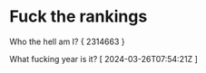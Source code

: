 # Fuck the rankings

Who the hell am I?
{ 2314663 }

What fucking year is it?
[ 2024-03-26T07:54:21Z ]
